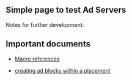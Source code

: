 ## Simple page to test Ad Servers

Notes for further development:

Important documents
----
 * [Macro references](https://dev.adzerk.com/v1.0/docs/macrostokens#section-decision-macros)

 * [creating ad blocks within a placement](https://dev.adzerk.com/v1.0/docs/text-creatives)